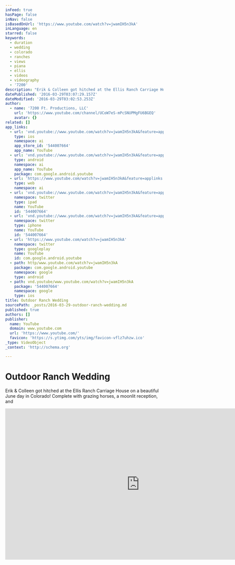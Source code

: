 ```yaml
---
inFeed: true
hasPage: false
inNav: false
isBasedOnUrl: 'https://www.youtube.com/watch?v=jwamIH5n3kA'
inLanguage: en
starred: false
keywords:
  - duration
  - wedding
  - colorado
  - ranches
  - views
  - piana
  - ellis
  - videos
  - videography
  - '7200'
description: "Erik & Colleen got hitched at the Ellis Ranch Carriage House on a beautiful June day in Colorado! Complete with grazing horses, a moonlit reception, and\_"
datePublished: '2016-03-29T03:07:29.157Z'
dateModified: '2016-03-29T03:02:53.253Z'
author:
  - name: '7200 Ft. Productions, LLC'
    url: 'https://www.youtube.com/channel/UCoW7eS-mPcSNUPMgFU6BGEQ'
    avatar: {}
related: []
app_links:
  - url: 'vnd.youtube://www.youtube.com/watch?v=jwamIH5n3kA&feature=applinks'
    type: ios
    namespace: ai
    app_store_id: '544007664'
    app_name: YouTube
  - url: 'vnd.youtube://www.youtube.com/watch?v=jwamIH5n3kA&feature=applinks'
    type: android
    namespace: ai
    app_name: YouTube
    package: com.google.android.youtube
  - url: 'https://www.youtube.com/watch?v=jwamIH5n3kA&feature=applinks'
    type: web
    namespace: ai
  - url: 'vnd.youtube://www.youtube.com/watch?v=jwamIH5n3kA&feature=applinks'
    namespace: twitter
    type: ipad
    name: YouTube
    id: '544007664'
  - url: 'vnd.youtube://www.youtube.com/watch?v=jwamIH5n3kA&feature=applinks'
    namespace: twitter
    type: iphone
    name: YouTube
    id: '544007664'
  - url: 'https://www.youtube.com/watch?v=jwamIH5n3kA'
    namespace: twitter
    type: googleplay
    name: YouTube
    id: com.google.android.youtube
  - path: http/www.youtube.com/watch?v=jwamIH5n3kA
    package: com.google.android.youtube
    namespace: google
    type: android
  - path: vnd.youtube/www.youtube.com/watch?v=jwamIH5n3kA
    package: '544007664'
    namespace: google
    type: ios
title: Outdoor Ranch Wedding
sourcePath: _posts/2016-03-29-outdoor-ranch-wedding.md
published: true
authors: []
publisher:
  name: YouTube
  domain: www.youtube.com
  url: 'https://www.youtube.com/'
  favicon: 'https://s.ytimg.com/yts/img/favicon-vflz7uhzw.ico'
_type: VideoObject
_context: 'http://schema.org'

---
```

# Outdoor Ranch Wedding

Erik & Colleen got hitched at the Ellis Ranch Carriage House on a beautiful June day in Colorado! Complete with grazing horses, a moonlit reception, and 

<iframe src="https://cdn.embedly.com/widgets/media.html?src=https%3A%2F%2Fwww.youtube.com%2Fembed%2FjwamIH5n3kA%3Ffeature%3Doembed&amp;url=https%3A%2F%2Fwww.youtube.com%2Fwatch%3Fv%3DjwamIH5n3kA&amp;image=https%3A%2F%2Fi.ytimg.com%2Fvi%2FjwamIH5n3kA%2Fhqdefault.jpg&amp;key=b7d04c9b404c499eba89ee7072e1c4f7&amp;type=text%2Fhtml&amp;schema=youtube" width="854" height="480" scrolling="no" frameborder="0" allowfullscreen="allowfullscreen" style=""></iframe>